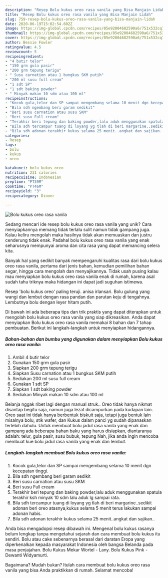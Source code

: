```yaml
---
description: "Resep Bolu kukus oreo rasa vanila yang Bisa Manjain Lidah"
title: "Resep Bolu kukus oreo rasa vanila yang Bisa Manjain Lidah"
slug: 759-resep-bolu-kukus-oreo-rasa-vanila-yang-bisa-manjain-lidah
date: 2020-06-19T15:02:54.602Z
image: https://img-global.cpcdn.com/recipes/05e92004682590a6/751x532cq70/bolu-kukus-oreo-rasa-vanila-foto-resep-utama.jpg
thumbnail: https://img-global.cpcdn.com/recipes/05e92004682590a6/751x532cq70/bolu-kukus-oreo-rasa-vanila-foto-resep-utama.jpg
cover: https://img-global.cpcdn.com/recipes/05e92004682590a6/751x532cq70/bolu-kukus-oreo-rasa-vanila-foto-resep-utama.jpg
author: Bessie Fowler
ratingvalue: 4.5
reviewcount: 5
recipeingredient:
- "4 butir telor"
- "150 grm gula pasir"
- "200 grm tepung terigu"
- " Susu carnation atau 1 bungkus SKM putih"
- "200 ml susu full cream"
- "1 sdt SP"
- "1 sdt baking powder"
- " Minyak makan 10 sdm atau 100 ml"
recipeinstructions:
- "Kocok gula,telor dan SP sampai mengembang selama 10 menit dgn kecepatan tinggi."
- "Bila sdh ngembang beri garam sedikit"
- "Beri susu carnation atau susu SKM"
- "Beri susu Full cream"
- "Terakhir beri tepung dan baking powder,lalu aduk menggunakan spatula terakhir ksh minyak 10 sdm lalu aduk lg sampai rata."
- "Bila sdh tercampur tuang di loyang yg tlah di beri margarine..sedikit adonan beri oreo atasnya,kukus selama 5 menit terus lakukan sampai adonan habis."
- "Bila sdh adonan terakhir kukus selama 25 menit..angkat dan sajikan.."
categories:
- Resep
tags:
- bolu
- kukus
- oreo

katakunci: bolu kukus oreo 
nutrition: 231 calories
recipecuisine: Indonesian
preptime: "PT39M"
cooktime: "PT46M"
recipeyield: "3"
recipecategory: Dinner

---
```



![Bolu kukus oreo rasa vanila](https://img-global.cpcdn.com/recipes/05e92004682590a6/751x532cq70/bolu-kukus-oreo-rasa-vanila-foto-resep-utama.jpg)

Sedang mencari ide resep bolu kukus oreo rasa vanila yang unik? Cara menyiapkannya memang tidak terlalu sulit namun tidak gampang juga. Kalau keliru mengolah maka hasilnya tidak akan memuaskan dan justru cenderung tidak enak. Padahal bolu kukus oreo rasa vanila yang enak seharusnya mempunyai aroma dan cita rasa yang dapat memancing selera kita.

Banyak hal yang sedikit banyak mempengaruhi kualitas rasa dari bolu kukus oreo rasa vanila, pertama dari jenis bahan, kemudian pemilihan bahan segar, hingga cara mengolah dan menyajikannya. Tidak usah pusing kalau mau menyiapkan bolu kukus oreo rasa vanila enak di rumah, karena asal sudah tahu triknya maka hidangan ini dapat jadi suguhan istimewa.

Resep &#39;bolu kukus oreo&#39; paling teruji. anisa irlansari. Bolu gulung yang wangi dan lembut dengan rasa pandan dan parutan keju di tengahnya. Lembutnya bolu dengan leyer hitam putih.


Di bawah ini ada beberapa tips dan trik praktis yang dapat diterapkan untuk mengolah bolu kukus oreo rasa vanila yang siap dikreasikan. Anda dapat menyiapkan Bolu kukus oreo rasa vanila memakai 8 bahan dan 7 tahap pembuatan. Berikut ini langkah-langkah untuk menyiapkan hidangannya.

<!--inarticleads1-->

##### Bahan-bahan dan bumbu yang digunakan dalam menyiapkan Bolu kukus oreo rasa vanila:

1. Ambil 4 butir telor
1. Gunakan 150 grm gula pasir
1. Siapkan 200 grm tepung terigu
1. Siapkan  Susu carnation atau 1 bungkus SKM putih
1. Sediakan 200 ml susu full cream
1. Gunakan 1 sdt SP
1. Siapkan 1 sdt baking powder
1. Sediakan  Minyak makan 10 sdm atau 100 ml


Belanja nggak ribet lagi dengan manual struk.. Oreo tidak hanya nikmat disantap begitu saja, namun juga lezat dicampurkan pada kudapan lain. Oreo saat ini tidak hanya berbentuk biskuit saja, tetapi juga bentuk lain misalnya bolu, stik wafer, dan Kukus dalam panci yg sudah dipanaskan terlebih dahulu. Untuk membuat bolu jadul rasa vanila yang enak dan gampang ada beberapa bahan baku yang harus disiapkan, diantaranya adalah: telur, gula pasir, susu bubuk, tepung Nah, jika anda ingin mencoba membuat kue bolu jadul rasa vanila yang enak dan lembut. 

<!--inarticleads2-->

##### Langkah-langkah membuat Bolu kukus oreo rasa vanila:

1. Kocok gula,telor dan SP sampai mengembang selama 10 menit dgn kecepatan tinggi.
1. Bila sdh ngembang beri garam sedikit
1. Beri susu carnation atau susu SKM
1. Beri susu Full cream
1. Terakhir beri tepung dan baking powder,lalu aduk menggunakan spatula terakhir ksh minyak 10 sdm lalu aduk lg sampai rata.
1. Bila sdh tercampur tuang di loyang yg tlah di beri margarine..sedikit adonan beri oreo atasnya,kukus selama 5 menit terus lakukan sampai adonan habis.
1. Bila sdh adonan terakhir kukus selama 25 menit..angkat dan sajikan..


Anda bisa mengadopsi resep dibawah ini. Mengenal bolu kukus rasanya belum lengkap tanpa mengetahui sejarah dan cara membuat bolu kukus itu sendiri. Bolu atau cake sebenarnya berasal dari daratan Eropa yang diperkenalkan kepada masyarakat Indonesia oleh bangsa Belanda pada masa penjajahan. Bolu Kukus Mekar Wortel - Lany. Bolu Kukus Pink - Dewanti Widyamurti. 

Bagaimana? Mudah bukan? Itulah cara membuat bolu kukus oreo rasa vanila yang bisa Anda praktikkan di rumah. Selamat mencoba!
